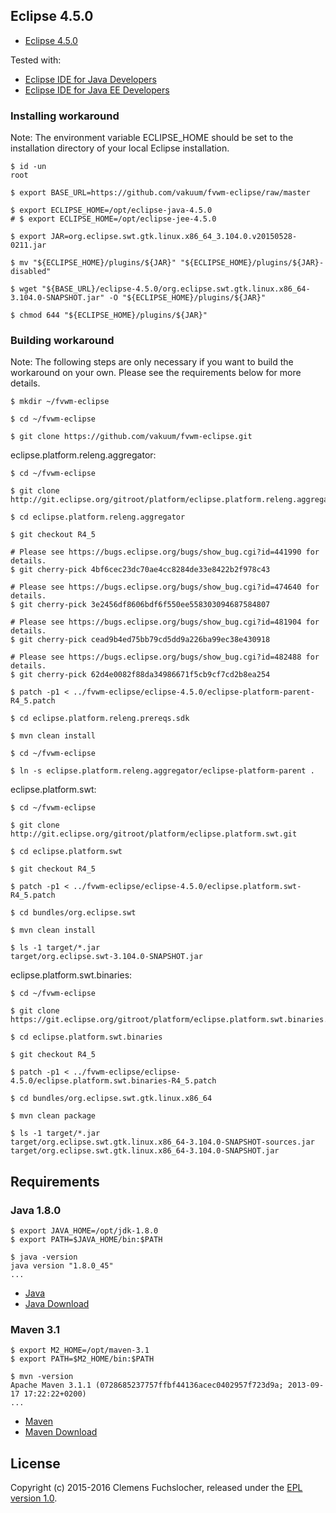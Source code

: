 ## Eclipse 4.5.0

* [Eclipse 4.5.0](https://www.eclipse.org/downloads/packages/release/mars/r)

Tested with:

* [Eclipse IDE for Java Developers](https://www.eclipse.org/downloads/packages/eclipse-ide-java-developers/marsr)
* [Eclipse IDE for Java EE Developers](https://www.eclipse.org/downloads/packages/eclipse-ide-java-ee-developers/marsr)

### Installing workaround

Note: The environment variable ECLIPSE_HOME should be set to the installation directory of your local Eclipse installation.

	$ id -un
	root

	$ export BASE_URL=https://github.com/vakuum/fvwm-eclipse/raw/master

	$ export ECLIPSE_HOME=/opt/eclipse-java-4.5.0
	# $ export ECLIPSE_HOME=/opt/eclipse-jee-4.5.0

	$ export JAR=org.eclipse.swt.gtk.linux.x86_64_3.104.0.v20150528-0211.jar

	$ mv "${ECLIPSE_HOME}/plugins/${JAR}" "${ECLIPSE_HOME}/plugins/${JAR}-disabled"

	$ wget "${BASE_URL}/eclipse-4.5.0/org.eclipse.swt.gtk.linux.x86_64-3.104.0-SNAPSHOT.jar" -O "${ECLIPSE_HOME}/plugins/${JAR}"

	$ chmod 644 "${ECLIPSE_HOME}/plugins/${JAR}"

### Building workaround

Note: The following steps are only necessary if you want to build the workaround on your own. Please see the requirements below for more details.

	$ mkdir ~/fvwm-eclipse

	$ cd ~/fvwm-eclipse

	$ git clone https://github.com/vakuum/fvwm-eclipse.git

eclipse.platform.releng.aggregator:

	$ cd ~/fvwm-eclipse

	$ git clone http://git.eclipse.org/gitroot/platform/eclipse.platform.releng.aggregator.git

	$ cd eclipse.platform.releng.aggregator

	$ git checkout R4_5

	# Please see https://bugs.eclipse.org/bugs/show_bug.cgi?id=441990 for details.
	$ git cherry-pick 4bf6cec23dc70ae4cc8284de33e8422b2f978c43

	# Please see https://bugs.eclipse.org/bugs/show_bug.cgi?id=474640 for details.
	$ git cherry-pick 3e2456df8606bdf6f550ee558303094687584807

	# Please see https://bugs.eclipse.org/bugs/show_bug.cgi?id=481904 for details.
	$ git cherry-pick cead9b4ed75bb79cd5dd9a226ba99ec38e430918

	# Please see https://bugs.eclipse.org/bugs/show_bug.cgi?id=482488 for details.
	$ git cherry-pick 62d4e0082f88da34986671f5cb9cf7cd2b8ea254

	$ patch -p1 < ../fvwm-eclipse/eclipse-4.5.0/eclipse-platform-parent-R4_5.patch

	$ cd eclipse.platform.releng.prereqs.sdk

	$ mvn clean install

	$ cd ~/fvwm-eclipse

	$ ln -s eclipse.platform.releng.aggregator/eclipse-platform-parent .

eclipse.platform.swt:

	$ cd ~/fvwm-eclipse

	$ git clone http://git.eclipse.org/gitroot/platform/eclipse.platform.swt.git

	$ cd eclipse.platform.swt

	$ git checkout R4_5

	$ patch -p1 < ../fvwm-eclipse/eclipse-4.5.0/eclipse.platform.swt-R4_5.patch

	$ cd bundles/org.eclipse.swt

	$ mvn clean install

	$ ls -1 target/*.jar
	target/org.eclipse.swt-3.104.0-SNAPSHOT.jar

eclipse.platform.swt.binaries:

	$ cd ~/fvwm-eclipse

	$ git clone https://git.eclipse.org/gitroot/platform/eclipse.platform.swt.binaries.git

	$ cd eclipse.platform.swt.binaries

	$ git checkout R4_5

	$ patch -p1 < ../fvwm-eclipse/eclipse-4.5.0/eclipse.platform.swt.binaries-R4_5.patch

	$ cd bundles/org.eclipse.swt.gtk.linux.x86_64

	$ mvn clean package

	$ ls -1 target/*.jar
	target/org.eclipse.swt.gtk.linux.x86_64-3.104.0-SNAPSHOT-sources.jar
	target/org.eclipse.swt.gtk.linux.x86_64-3.104.0-SNAPSHOT.jar

## Requirements

### Java 1.8.0

	$ export JAVA_HOME=/opt/jdk-1.8.0
	$ export PATH=$JAVA_HOME/bin:$PATH

	$ java -version
	java version "1.8.0_45"
	...

* [Java](http://www.oracle.com/technetwork/java/)
* [Java Download](http://www.oracle.com/technetwork/java/javase/downloads/)

### Maven 3.1

	$ export M2_HOME=/opt/maven-3.1
	$ export PATH=$M2_HOME/bin:$PATH

	$ mvn -version
	Apache Maven 3.1.1 (0728685237757ffbf44136acec0402957f723d9a; 2013-09-17 17:22:22+0200)
	...

* [Maven](https://maven.apache.org/)
* [Maven Download](https://maven.apache.org/download.cgi)

## License

Copyright (c) 2015-2016 Clemens Fuchslocher, released under the [EPL version 1.0](../LICENSE).
